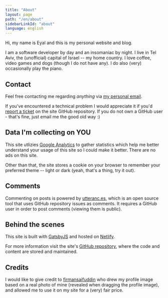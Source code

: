 ```yaml
---
title: "About"
layout: page
path: "/en/about"
sidebarLinkId: "about"
language: english
---
```


Hi, my name is Eyal and this is my personal website and blog.

I am a software developer by day and an insomaniac by night.
I live in Tel Aviv, the (unofficial) capital of Israel -- my home country.
I love coffee, video games and dogs (though I do not have any).
I do also (very) occasionally play the piano.

## Contact

Feel free contacting me regarding *anything* via [my personal email](mailto:eyalroth1@gmail.com).

If you've encountered a technical problem I would appreciate it if you'd [report a ticket](https://github.com/eyalroth/blog-gatsby/issues/new/choose) on the site GitHub repository.
If you do not own a GitHub user - that's fine, just email me the good old way :)

## Data I'm collecting on YOU

This site utlizies [Google Analytics](https://en.wikipedia.org/wiki/Google_Analytics)
to gather statistics which help me better understand your usage of this site so I could make it better.
There are no ads on this site.

Other than that, the site stores a cookie on your browser to remember your preferred theme -- light or dark (yeah, that's a thing, try it out).

## Comments

Commenting on posts is powered by [utteranc.es](https://utteranc.es/),
which is an open source tool that uses GitHub repository issues as comments.
It requires a GitHub user in order to post comments (viewing them is public).

## Behind the scenes

This site is built with [GatsbyJS](https://github.com/gatsbyjs/gatsby)
and hosted on [Netlify](https://www.netlify.com/).

For more information visit the site's [GitHub repository](https://github.com/eyalroth/blog-gatsby),
where the code and content are stored and maintained.

## Credits

I would like to give credit to [firmansaifuddin](https://www.fiverr.com/firmansaifuddin)
who drew my profile image based on a real photo of mine (revealed when dragging the profile image),
and allowed me to use it on my site for a (very) fair price.
